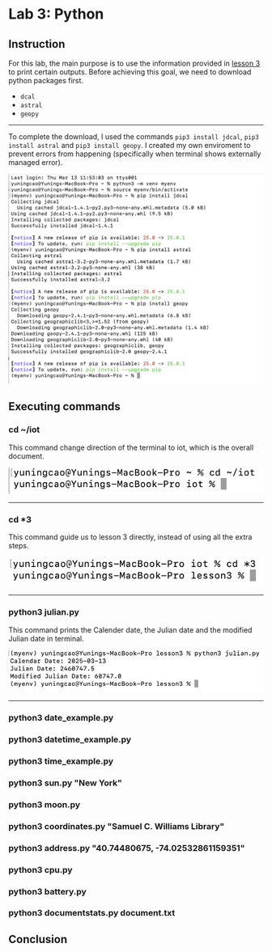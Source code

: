 # Lab 3: Python
## Instruction
For this lab, the main purpose is to use the information provided in [lesson 3](https://github.com/kevinwlu/iot/tree/master/lesson3) to print certain outputs. Before achieving this goal, we need to download python packages first. 
- `dcal`
- `astral`
- `geopy`
---

To complete the download, I used the commands `pip3 install jdcal`, `pip3 install astral` and `pip3 install geopy`.
I created my own enviroment to prevent errors from happening (specifically when terminal shows externally managed error).

![download](https://github.com/YuningCao0512/Engineering_Design_VI/blob/main/lab3_pictures/download.png)
## Executing commands 
### cd ~/iot
This command change direction of the terminal to iot, which is the overall document.

![~/iot](https://github.com/YuningCao0512/Engineering_Design_VI/blob/main/lab3_pictures/iot.png)

---
### cd *3
This command guide us to lesson 3 directly, instead of using all the extra steps.

![cd *3](https://github.com/YuningCao0512/Engineering_Design_VI/blob/main/lab3_pictures/cd%20*3.png)

---
### python3 julian.py
This command prints the Calender date, the Julian date and the modified Julian date in terminal.

![julian](https://github.com/YuningCao0512/Engineering_Design_VI/blob/main/lab3_pictures/python3%20julian.png)

---
### python3 date_example.py
### python3 datetime_example.py
### python3 time_example.py
### python3 sun.py "New York"
### python3 moon.py
### python3 coordinates.py "Samuel C. Williams Library"
### python3 address.py "40.74480675, -74.02532861159351"
### python3 cpu.py
### python3 battery.py
### python3 documentstats.py document.txt

## Conclusion

